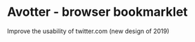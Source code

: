 # Avotter - browser bookmarklet
Improve the usability of twitter.com (new design of 2019)  
<!--
ブックマークレットの紹介は[こちら](https://avotoko.blogspot.com/2019/08/avotter-web2019ui.html)
-->
